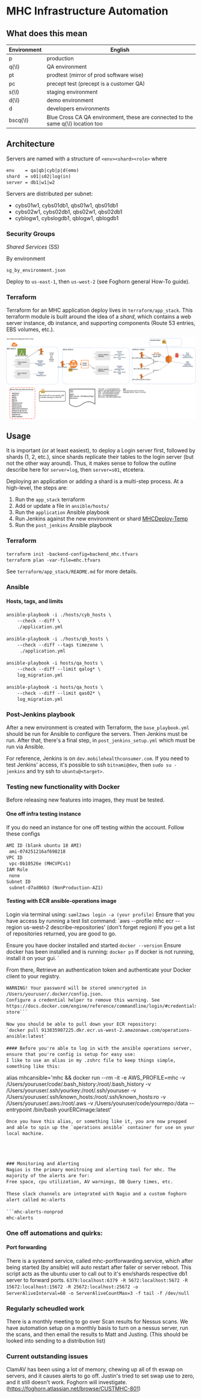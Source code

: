 # MHC Infrastructure Automation

## What does this mean
|Environment|English|
|---|---|
|p|production|
|q{\l}|QA environment|
|pt|prodtest (mirror of prod software wise)|
|pc|precept test (precept is a customer QA)|
|s{\l}|staging environment|
|d{\l}|demo environment|
|d|developers environments|
|bscq{\l}|Blue Cross CA QA environment, these are connected to the same q{\l} location too|


## Architecture

Servers are named with a structure of `<env><shard><role>` where

    env    = qa|qb|cyb|p|d(emo)
    shard  = s01|s02|log(in)
    server = db1|w1|w2

Servers are distributed per subnet:

* cybs01w1, cybs01db1,  qbs01w1, qbs01db1
* cybs02w1, cybs02db1,  qbs02w1, qbs02db1
* cyblogw1, cybslogdb1, qblogw1, qblogdb1


### Security Groups

_Shared Services_ (SS)

By environment

    sg_by_environment.json

Deploy to `us-east-1`, then `us-west-2` (see Foghorn general How-To guide).

### Terraform

Terraform for an MHC application deploy lives in
`terraform/app_stack`. This terraform module is built around the idea
of a _shard_, which contains a web server instance, db instance, and
supporting components (Route 53 entries, EBS volumes, etc.).

![](mhc_app_stack.png)

## Usage

It is important (or at least easiest), to deploy a Login server first,
followed by shards (1, 2, etc.), since shards replicate their tables
to the login server (but not the other way around). Thus, it makes
sense to follow the outline describe here for `server=log`, then
`server=s01`, etcetera.

Deploying an application or adding a shard is a multi-step process. At
a high-level, the steps are:

1. Run the `app_stack` terraform
2. Add or update a file in `ansible/hosts/`
3. Run the `application` Ansible playbook
4. Run Jenkins against the new environment or shard [MHCDeploy-Temp](https://dev.mobilehealthconsumer.com/jenkins/job/MHCDeploy-Temp/)
5. Run the `post_jenkins` Ansible playbook

### Terraform

    terraform init -backend-config=backend_mhc.tfvars
    terraform plan -var-file=mhc.tfvars

See `terraform/app_stack/README.md` for more details.

### Ansible

#### Hosts, tags, and limits

    ansible-playbook -i ./hosts/cyb_hosts \
        --check --diff \
        ./application.yml

    ansible-playbook -i ./hosts/qb_hosts \
        --check --diff --tags timezone \
         ./application.yml

    ansible-playbook -i hosts/qa_hosts \
        --check --diff --limit qalog* \
        log_migration.yml

    ansible-playbook -i hosts/qa_hosts \
        --check --diff --limit qas02* \
        log_migration.yml

### Post-Jenkins playbook

After a new environment is created with Terraform, the `base_playbook.yml` should be run for Ansible to configure the servers. Then Jenkins must be run. After that, there's a final step, in `post_jenkins_setup.yml` which must be run via Ansible.

For reference, Jenkins is on `dev.mobilehealthconsumer.com`. If you need to test Jenkins' access, it's possible to ssh `bitnami@dev`, then `sudo su - jenkins` and try ssh to `ubuntu@<target>`.


### Testing new functionality with Docker

Before releasing new features into images, they must be tested.

#### One off infra testing instance

If you do need an instance for one off testing within the account. Follow these configs 

```
AMI ID (blank ubuntu 18 AMI)
 ami-074251216af698218
VPC ID
 vpc-0b10526e (MHCVPCv1) 
IAM Role
 none
Subnet ID
 subnet-d7ad06b3 (NonProduction-AZ1) 
```

#### Testing with ECR ansible-operations image

Login via terminal using:
`saml2aws login -a (your profile)`
Ensure that you have access by running a test list command:
`aws --profile mhc ecr --region us-west-2 describe-repositories' (don't forget region)
If you get a list of repositories returned, you are good to go. 

Ensure you have docker installed and started
`docker --version`
Ensure docker has been installed and is running:
`docker ps`
If docker is not running, install it on your gui.
`

From there, Retrieve an authentication token and authenticate your Docker client to your registry.
```aws --profile mhc ecr get-login-password --region us-west-2 | docker login --username AWS --password-stdin 913835907225.dkr.ecr.us-west-2.amazonaws.com
WARNING! Your password will be stored unencrypted in /Users/youruser/.docker/config.json.
Configure a credential helper to remove this warning. See
https://docs.docker.com/engine/reference/commandline/login/#credentials-store```

Now you should be able to pull down your ECR repository:
`docker pull 913835907225.dkr.ecr.us-west-2.amazonaws.com/operations-ansible:latest`

#### Before you're able to log in with the ansible operations server, ensure that you're config is setup for easy use:
I like to use an alias in my .zshrc file to keep things simple, something like this:

```
alias mhcansible='mhc && docker run --rm -it -e AWS_PROFILE=mhc -v /Users/youruser/code/.bash_history:/root/.bash_history -v /Users/youruser/.ssh/yourkey:/root/.ssh/youruser -v /Users/youruser/.ssh/known_hosts:/root/.ssh/known_hosts:ro -v /Users/youruser/.aws:/root/.aws -v /Users/youruser/code/yourrepo:/data --entrypoint /bin/bash yourERCimage:latest'
```
Once you have this alias, or something like it, you are now prepped and able to spin up the `operations ansible` container for use on your local machine.




### Monitoring and Alerting
Nagios is the primary monitroing and alerting tool for mhc. The majority of the alerts are for:
Free space, cpu utilization, AV warnings, DB Query times, etc.

These slack channels are integrated with Nagio and a custom foghorn alert called mc-alerts 

```mhc-alerts-nonprod
mhc-alerts
```


### One off automations and quirks:

#### Port forwarding
There is a systemd service, called mhc-portforwarding.service, which after being started (by ansible) will auto restart after failer or server reboot. This script acts as the ubuntu user to call out to it's env/shards respective db1 server to forward ports. 
`6379:localhost:6379 -R 5672:localhost:5672 -R 15672:localhost:15672 -R 25672:localhost:25672 -o ServerAliveInterval=60 -o ServerAliveCountMax=3 -f tail -f /dev/null`


### Regularly scheudled work
There is a monthly meeting to go over Scan results for Nessus scans. We have automation setup on a monthly basis to turn on a nessus server, run the scans, and then email the results to Matt and Justing. (This should be looked into sending to a distribution list) 

### Current outstanding issues
ClamAV has been using a lot of memory, chewing up all of th eswap on servers, and it causes alerts to go off. Justin's tried to set swap use to zero, and it still doesn't work. Foghorn will investigate.  (https://foghorn.atlassian.net/browse/CUSTMHC-801)

